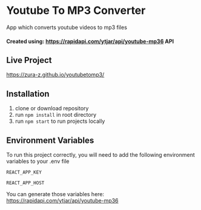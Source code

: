 
# Youtube To MP3 Converter

App which converts youtube videos to mp3 files 


#### Created using: https://rapidapi.com/ytjar/api/youtube-mp36 API
## Live Project

https://zura-z.github.io/youtubetomp3/




## Installation

1. clone or download repository
2. run `npm install` in root directory
3. run `npm start` to run projects locally


## Environment Variables

To run this project correctly, you will need to add the following environment variables to your .env file

`REACT_APP_KEY`

`REACT_APP_HOST`

You can generate those variables here: https://rapidapi.com/ytjar/api/youtube-mp36
